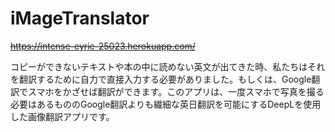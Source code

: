 # iMageTranslator

<s>https://intense-eyrie-25023.herokuapp.com/</s>

<p>コピーができないテキストや本の中に読めない英文が出てきた時、私たちはそれを翻訳するために自力で直接入力する必要がありました。もしくは、Google翻訳でスマホをかざせば翻訳ができます。このアプリは、一度スマホで写真を撮る必要はあるもののGoogle翻訳よりも繊細な英日翻訳を可能にするDeepLを使用した画像翻訳アプリです。</p>
